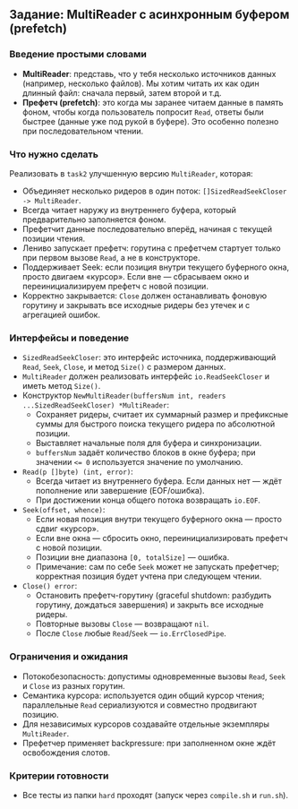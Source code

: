 ## Задание: MultiReader с асинхронным буфером (prefetch)

### Введение простыми словами

- **MultiReader**: представь, что у тебя несколько источников данных (например, несколько файлов). Мы хотим читать их как один длинный файл: сначала первый, затем второй и т.д.
- **Префетч (prefetch)**: это когда мы заранее читаем данные в память фоном, чтобы когда пользователь попросит `Read`, ответы были быстрее (данные уже под рукой в буфере). Это особенно полезно при последовательном чтении.

### Что нужно сделать

Реализовать в `task2` улучшенную версию `MultiReader`, которая:

- Объединяет несколько ридеров в один поток: `[]SizedReadSeekCloser -> MultiReader`.
- Всегда читает наружу из внутреннего буфера, который предварительно заполняется фоном.
- Префетчит данные последовательно вперёд, начиная с текущей позиции чтения.
- Лениво запускает префетч: горутина с префетчем стартует только при первом вызове `Read`, а не в конструкторе.
- Поддерживает Seek: если позиция внутри текущего буферного окна, просто двигаем «курсор». Если вне — сбрасываем окно и переинициализируем префетч с новой позиции.
- Корректно закрывается: `Close` должен останавливать фоновую горутину и закрывать все исходные ридеры без утечек и с агрегацией ошибок.

### Интерфейсы и поведение

- `SizedReadSeekCloser`: это интерфейс источника, поддерживающий `Read`, `Seek`, `Close`, и метод `Size()` c размером данных.
- `MultiReader` должен реализовать интерфейс `io.ReadSeekCloser` и иметь метод `Size()`.
- Конструктор `NewMultiReader(buffersNum int, readers ...SizedReadSeekCloser) *MultiReader`:
  - Сохраняет ридеры, считает их суммарный размер и префиксные суммы для быстрого поиска текущего ридера по абсолютной позиции.
  - Выставляет начальные поля для буфера и синхронизации.
  - `buffersNum` задаёт количество блоков в окне буфера; при значении `<= 0` используется значение по умолчанию.
- `Read(p []byte) (int, error)`:
  - Всегда читает из внутреннего буфера. Если данных нет — ждёт пополнение или завершение (EOF/ошибка).
  - При достижении конца общего потока возвращать `io.EOF`.
- `Seek(offset, whence)`:
  - Если новая позиция внутри текущего буферного окна — просто сдвиг «курсор».
  - Если вне окна — сбросить окно, переинициализировать префетч с новой позиции.
  - Позиции вне диапазона `[0, totalSize]` — ошибка.
  - Примечание: сам по себе `Seek` может не запускать префетчер; корректная позиция будет учтена при следующем чтении.
- `Close() error`:
  - Остановить префетч-горутину (graceful shutdown: разбудить горутину, дождаться завершения) и закрыть все исходные ридеры.
  - Повторные вызовы `Close` — возвращают `nil`.
  - После `Close` любые `Read`/`Seek` — `io.ErrClosedPipe`.

### Ограничения и ожидания

- Потокобезопасность: допустимы одновременные вызовы `Read`, `Seek` и `Close` из разных горутин.
- Семантика курсора: используется один общий курсор чтения; параллельные `Read` сериализуются и совместно продвигают позицию.
- Для независимых курсоров создавайте отдельные экземпляры `MultiReader`.
- Префетчер применяет backpressure: при заполненном окне ждёт освобождения слотов.

### Критерии готовности

- Все тесты из папки `hard` проходят (запуск через `compile.sh` и `run.sh`).

